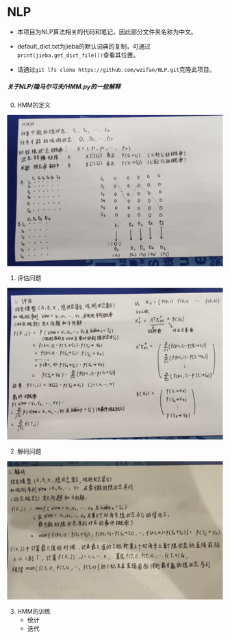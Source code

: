 # NLP
- 本项目为NLP算法相关的代码和笔记，因此部分文件夹名称为中文。


- default_dict.txt为jieba的默认词典的复制，可通过`print(jieba.get_dict_file())`查看其位置。
- 请通过`git lfs clone https://github.com/wzifan/NLP.git`克隆此项目。


##### 关于NLP/隐马尔可夫/HMM.py的一些解释

0. HMM的定义

![HMM1](./images/HMM0.jpg)

1. 评估问题

![HMM1](./images/HMM1.jpg)

2. 解码问题

![HMM1](./images/HMM2.jpg)

3. HMM的训练
   - 统计
   - 迭代

